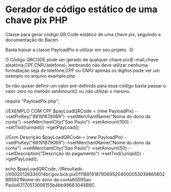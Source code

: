 # Gerador de código estático de uma chave pix PHP
Classe para gerar código QR Code estático de uma chave pix, seguindo a documentação do Bacen.

Basta baixar a classe PayloadPix e utilizar em seu projeto. :D

O Código QRCODE pode ser gerado de qualquer chave pix(E-mail,chave aleatória,CPF,CNPJ,telefone), lembrando não deve utilizar nenhuma formatação seja de telefone,CPF ou CNPJ apenas os digítos pode ver um exemplo no arquivo example.php

Se não quiser definir um valor pré-definido para esse código basta passar o valor zero no metódo setAmount() ou não utilizar o mesmo.

require "PayloadPix.php";

//EXEMPLO COM CPF
$payLoadQRCode = (new PayloadPix)
->setPixKey("88191879069")
->setMerchantName("Nome do dono da conta")
->setMerchantCity("Sao Paulo")
->setAmount(100)
->setTxid(\uniqid())
->getPayLoad();

//Com Descrição
$payLoadQRCode = (new PayloadPix)
->setPixKey("88191879069")
->setMerchantName("Nome do dono da conta")
->setMerchantCity("Sao Paulo")
->setAmount(50)
->setDescription("Descrição do pagamento")
->setTxid(\uniqid())
->getPayLoad();


echo $payLoadQRCode;
//Resultado
//00020126330014br.gov.bcb.pix0111881918790695204000053039865802BR5921Nome do dono da conta6009Sao Paulo62170513606155b4bb99663044B9C
